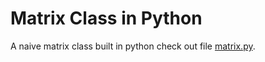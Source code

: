 # Matrix Class in Python
A naive matrix class built in python check out file [matrix.py](https://github.com/ChandlerTayek/Matrix/blob/master/matrix.py).
